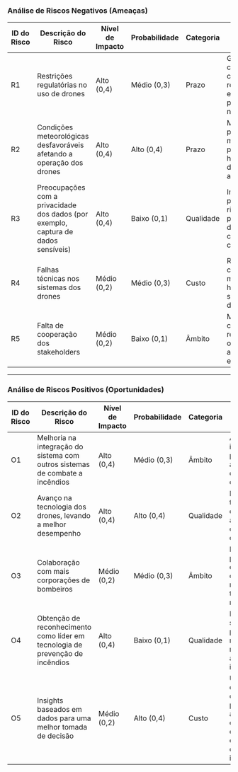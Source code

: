 
### Análise de Riscos Negativos (Ameaças)

| ID do Risco | Descrição do Risco                                  | Nível de Impacto | Probabilidade | Categoria           | Estratégia de Mitigação                               |
|-------------|-----------------------------------------------------|------------------|---------------|---------------------|------------------------------------------------------|
| R1          | Restrições regulatórias no uso de drones            | Alto (0,4)       | Médio (0,3)   | Prazo               | Garantir conformidade com as regulamentações e obter as permissões necessárias. |
| R2          | Condições meteorológicas desfavoráveis afetando a operação dos drones | Alto (0,4)       | Alto (0,4)    | Prazo               | Monitorar previsões meteorológicas e planejar os horários dos drones adequadamente. |
| R3          | Preocupações com a privacidade dos dados (por exemplo, captura de dados sensíveis) | Alto (0,4)       | Baixo (0,1)   | Qualidade           | Implementar políticas rigorosas de privacidade de dados e garantir conformidade com o GDPR. |
| R4          | Falhas técnicas nos sistemas dos drones             | Médio (0,2)      | Médio (0,3)   | Custo               | Realizar testes completos e manutenção dos hardwares e softwares dos drones. |
| R5          | Falta de cooperação dos stakeholders                | Médio (0,2)      | Baixo (0,1)   | Âmbito              | Manter comunicação regular e garantir o apoio de todas as partes envolvidas. |


___
### Análise de Riscos Positivos (Oportunidades)

| ID do Risco | Descrição do Risco                                  | Nível de Impacto | Probabilidade | Categoria           | Estratégia de Exploração                               |
|-------------|-----------------------------------------------------|------------------|---------------|---------------------|-------------------------------------------------------|
| O1          | Melhoria na integração do sistema com outros sistemas de combate a incêndios | Alto (0,4)       | Médio (0,3)   | Âmbito              | Aproveitar a integração para melhorar a eficiência do sistema e a coordenação. |
| O2          | Avanço na tecnologia dos drones, levando a melhor desempenho | Alto (0,4)       | Alto (0,4)    | Qualidade           | Investir em tecnologias de ponta para aprimorar as capacidades dos drones. |
| O3          | Colaboração com mais corporações de bombeiros       | Médio (0,2)      | Médio (0,3)   | Âmbito              | Expandir parcerias para escalar o uso do sistema e melhorar os tempos de resposta. |
| O4          | Obtenção de reconhecimento como líder em tecnologia de prevenção de incêndios | Alto (0,4)       | Baixo (0,1)   | Qualidade           | Promover o sucesso do projeto para melhorar a reputação e atrair investimentos. |
| O5          | Insights baseados em dados para uma melhor tomada de decisão | Médio (0,2)      | Alto (0,4)    | Custo               | Utilizar os dados coletados para pesquisa adicional e otimização das estratégias de combate a incêndios. |
